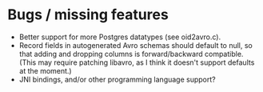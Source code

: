 Bugs / missing features
=======================

* Better support for more Postgres datatypes (see oid2avro.c).
* Record fields in autogenerated Avro schemas should default to null, so that adding
  and dropping columns is forward/backward compatible. (This may require patching libavro,
  as I think it doesn't support defaults at the moment.)
* JNI bindings, and/or other programming language support?
